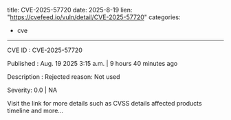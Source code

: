  
title: CVE-2025-57720
date: 2025-8-19
lien: "https://cvefeed.io/vuln/detail/CVE-2025-57720"
categories:
  - cve
---

CVE ID : CVE-2025-57720

Published :  Aug. 19
2025
3:15 a.m. | 9 hours
40 minutes ago

Description : Rejected reason: Not used

Severity: 0.0 | NA

Visit the link for more details
such as CVSS details
affected products
timeline
and more...

